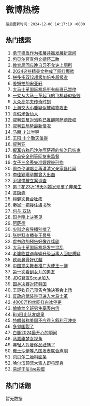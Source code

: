 # 微博热榜

`最后更新时间：2024-12-08 14:17:19 +0800`

## 热门搜索

1. [勇于担当作为拓展共赢发展新空间](https://m.weibo.cn/search?containerid=100103type%3D1%26t%3D10%26q%3D%23%E5%8B%87%E4%BA%8E%E6%8B%85%E5%BD%93%E4%BD%9C%E4%B8%BA%E6%8B%93%E5%B1%95%E5%85%B1%E8%B5%A2%E5%8F%91%E5%B1%95%E6%96%B0%E7%A9%BA%E9%97%B4%23&stream_entry_id=51&isnewpage=1&extparam=seat%3D1%26cate%3D10103%26filter_type%3Drealtimehot%26stream_entry_id%3D51%26c_type%3D51%26pos%3D0%26q%3D%2523%25E5%258B%2587%25E4%25BA%258E%25E6%258B%2585%25E5%25BD%2593%25E4%25BD%259C%25E4%25B8%25BA%25E6%258B%2593%25E5%25B1%2595%25E5%2585%25B1%25E8%25B5%25A2%25E5%258F%2591%25E5%25B1%2595%25E6%2596%25B0%25E7%25A9%25BA%25E9%2597%25B4%2523%26dgr%3D0%26display_time%3D1733638637%26pre_seqid%3D17336386377170221970552)
1. [包贝尔官宣包文婧怀二胎](https://m.weibo.cn/search?containerid=100103type%3D1%26t%3D10%26q%3D%23%E5%8C%85%E8%B4%9D%E5%B0%94%E5%AE%98%E5%AE%A3%E5%8C%85%E6%96%87%E5%A9%A7%E6%80%80%E4%BA%8C%E8%83%8E%23&stream_entry_id=31&isnewpage=1&extparam=seat%3D1%26filter_type%3Drealtimehot%26c_type%3D31%26flag%3D1%26realpos%3D1%26cate%3D5001%26lcate%3D5001%26pos%3D0%26stream_entry_id%3D31%26band_rank%3D1%26q%3D%2523%25E5%258C%2585%25E8%25B4%259D%25E5%25B0%2594%25E5%25AE%2598%25E5%25AE%25A3%25E5%258C%2585%25E6%2596%2587%25E5%25A9%25A7%25E6%2580%2580%25E4%25BA%258C%25E8%2583%258E%2523%26dgr%3D0%26display_time%3D1733638637%26pre_seqid%3D17336386377170221970552)
1. [教育局回应晚自习不允许上厕所](https://m.weibo.cn/search?containerid=100103type%3D1%26t%3D10%26q%3D%23%E6%95%99%E8%82%B2%E5%B1%80%E5%9B%9E%E5%BA%94%E6%99%9A%E8%87%AA%E4%B9%A0%E4%B8%8D%E5%85%81%E8%AE%B8%E4%B8%8A%E5%8E%95%E6%89%80%23&stream_entry_id=31&isnewpage=1&extparam=seat%3D1%26filter_type%3Drealtimehot%26c_type%3D31%26flag%3D2%26realpos%3D2%26cate%3D5001%26lcate%3D5001%26pos%3D1%26stream_entry_id%3D31%26band_rank%3D2%26q%3D%2523%25E6%2595%2599%25E8%2582%25B2%25E5%25B1%2580%25E5%259B%259E%25E5%25BA%2594%25E6%2599%259A%25E8%2587%25AA%25E4%25B9%25A0%25E4%25B8%258D%25E5%2585%2581%25E8%25AE%25B8%25E4%25B8%258A%25E5%258E%2595%25E6%2589%2580%2523%26dgr%3D0%26display_time%3D1733638637%26pre_seqid%3D17336386377170221970552)
1. [2024这些精美文物成了网红爆款](https://m.weibo.cn/search?containerid=100103type%3D1%26t%3D10%26q%3D%232024%E8%BF%99%E4%BA%9B%E7%B2%BE%E7%BE%8E%E6%96%87%E7%89%A9%E6%88%90%E4%BA%86%E7%BD%91%E7%BA%A2%E7%88%86%E6%AC%BE%23&stream_entry_id=31&isnewpage=1&extparam=seat%3D1%26filter_type%3Drealtimehot%26c_type%3D31%26flag%3D0%26realpos%3D3%26cate%3D5001%26lcate%3D5001%26pos%3D2%26stream_entry_id%3D31%26band_rank%3D3%26q%3D%25232024%25E8%25BF%2599%25E4%25BA%259B%25E7%25B2%25BE%25E7%25BE%258E%25E6%2596%2587%25E7%2589%25A9%25E6%2588%2590%25E4%25BA%2586%25E7%25BD%2591%25E7%25BA%25A2%25E7%2588%2586%25E6%25AC%25BE%2523%26dgr%3D0%26display_time%3D1733638637%26pre_seqid%3D17336386377170221970552)
1. [拼多多双12超级加倍补超级省](https://m.weibo.cn/search?containerid=100103type%3D1%26t%3D10%26q%3D%23%E6%8B%BC%E5%A4%9A%E5%A4%9A%E5%8F%8C12%E8%B6%85%E7%BA%A7%E5%8A%A0%E5%80%8D%E8%A1%A5%E8%B6%85%E7%BA%A7%E7%9C%81%23&stream_entry_id=31&isnewpage=1&extparam=seat%3D1%26adid%3D267468%26filter_type%3Drealtimehot%26c_type%3D31%26cate%3D5001%26topic_ad%3D1%26lcate%3D5001%26pos%3D3%26stream_entry_id%3D31%26band_rank%3D4%26is_ad_pos%3D1%26q%3D%2523%25E6%258B%25BC%25E5%25A4%259A%25E5%25A4%259A%25E5%258F%258C12%25E8%25B6%2585%25E7%25BA%25A7%25E5%258A%25A0%25E5%2580%258D%25E8%25A1%25A5%25E8%25B6%2585%25E7%25BA%25A7%25E7%259C%2581%2523%26dgr%3D0%26display_time%3D1733638637%26pre_seqid%3D17336386377170221970552)
1. [姜妍拍的宋亚轩](https://m.weibo.cn/search?containerid=100103type%3D1%26t%3D10%26q%3D%E5%A7%9C%E5%A6%8D%E6%8B%8D%E7%9A%84%E5%AE%8B%E4%BA%9A%E8%BD%A9&stream_entry_id=31&isnewpage=1&extparam=seat%3D1%26filter_type%3Drealtimehot%26c_type%3D31%26flag%3D1%26realpos%3D4%26cate%3D5001%26lcate%3D5001%26pos%3D4%26stream_entry_id%3D31%26band_rank%3D4%26q%3D%25E5%25A7%259C%25E5%25A6%258D%25E6%258B%258D%25E7%259A%2584%25E5%25AE%258B%25E4%25BA%259A%25E8%25BD%25A9%26dgr%3D0%26display_time%3D1733638637%26pre_seqid%3D17336386377170221970552)
1. [大马士革国际机场所有航班已暂停](https://m.weibo.cn/search?containerid=100103type%3D1%26t%3D10%26q%3D%23%E5%A4%A7%E9%A9%AC%E5%A3%AB%E9%9D%A9%E5%9B%BD%E9%99%85%E6%9C%BA%E5%9C%BA%E6%89%80%E6%9C%89%E8%88%AA%E7%8F%AD%E5%B7%B2%E6%9A%82%E5%81%9C%23&stream_entry_id=31&isnewpage=1&extparam=seat%3D1%26filter_type%3Drealtimehot%26c_type%3D31%26flag%3D0%26realpos%3D5%26cate%3D5001%26lcate%3D5001%26pos%3D5%26stream_entry_id%3D31%26band_rank%3D5%26q%3D%2523%25E5%25A4%25A7%25E9%25A9%25AC%25E5%25A3%25AB%25E9%259D%25A9%25E5%259B%25BD%25E9%2599%2585%25E6%259C%25BA%25E5%259C%25BA%25E6%2589%2580%25E6%259C%2589%25E8%2588%25AA%25E7%258F%25AD%25E5%25B7%25B2%25E6%259A%2582%25E5%2581%259C%2523%26dgr%3D0%26display_time%3D1733638637%26pre_seqid%3D17336386377170221970552)
1. [一架从大马士革起飞的飞机疑似坠毁](https://m.weibo.cn/search?containerid=100103type%3D1%26t%3D10%26q%3D%23%E4%B8%80%E6%9E%B6%E4%BB%8E%E5%A4%A7%E9%A9%AC%E5%A3%AB%E9%9D%A9%E8%B5%B7%E9%A3%9E%E7%9A%84%E9%A3%9E%E6%9C%BA%E7%96%91%E4%BC%BC%E5%9D%A0%E6%AF%81%23&stream_entry_id=31&isnewpage=1&extparam=seat%3D1%26filter_type%3Drealtimehot%26c_type%3D31%26flag%3D0%26realpos%3D6%26cate%3D5001%26lcate%3D5001%26pos%3D6%26stream_entry_id%3D31%26band_rank%3D6%26q%3D%2523%25E4%25B8%2580%25E6%259E%25B6%25E4%25BB%258E%25E5%25A4%25A7%25E9%25A9%25AC%25E5%25A3%25AB%25E9%259D%25A9%25E8%25B5%25B7%25E9%25A3%259E%25E7%259A%2584%25E9%25A3%259E%25E6%259C%25BA%25E7%2596%2591%25E4%25BC%25BC%25E5%259D%25A0%25E6%25AF%2581%2523%26dgr%3D0%26display_time%3D1733638637%26pre_seqid%3D17336386377170221970552)
1. [大众高尔夫传奇时刻](https://m.weibo.cn/search?containerid=100103type%3D1%26t%3D10%26q%3D%23%E5%A4%A7%E4%BC%97%E9%AB%98%E5%B0%94%E5%A4%AB%E4%BC%A0%E5%A5%87%E6%97%B6%E5%88%BB%23&stream_entry_id=31&isnewpage=1&extparam=seat%3D1%26adid%3D267410%26filter_type%3Drealtimehot%26c_type%3D31%26cate%3D5001%26topic_ad%3D1%26lcate%3D5001%26pos%3D7%26stream_entry_id%3D31%26band_rank%3D7%26is_ad_pos%3D1%26q%3D%2523%25E5%25A4%25A7%25E4%25BC%2597%25E9%25AB%2598%25E5%25B0%2594%25E5%25A4%25AB%25E4%25BC%25A0%25E5%25A5%2587%25E6%2597%25B6%25E5%2588%25BB%2523%26dgr%3D0%26display_time%3D1733638637%26pre_seqid%3D17336386377170221970552)
1. [上海交大小鹿疑似被动物攻击](https://m.weibo.cn/search?containerid=100103type%3D1%26t%3D10%26q%3D%23%E4%B8%8A%E6%B5%B7%E4%BA%A4%E5%A4%A7%E5%B0%8F%E9%B9%BF%E7%96%91%E4%BC%BC%E8%A2%AB%E5%8A%A8%E7%89%A9%E6%94%BB%E5%87%BB%23&stream_entry_id=31&isnewpage=1&extparam=seat%3D1%26filter_type%3Drealtimehot%26c_type%3D31%26flag%3D1%26realpos%3D7%26cate%3D5001%26lcate%3D5001%26pos%3D8%26stream_entry_id%3D31%26band_rank%3D7%26q%3D%2523%25E4%25B8%258A%25E6%25B5%25B7%25E4%25BA%25A4%25E5%25A4%25A7%25E5%25B0%258F%25E9%25B9%25BF%25E7%2596%2591%25E4%25BC%25BC%25E8%25A2%25AB%25E5%258A%25A8%25E7%2589%25A9%25E6%2594%25BB%25E5%2587%25BB%2523%26dgr%3D0%26display_time%3D1733638637%26pre_seqid%3D17336386377170221970552)
1. [真假米饭仙人](https://m.weibo.cn/search?containerid=100103type%3D1%26t%3D10%26q%3D%E7%9C%9F%E5%81%87%E7%B1%B3%E9%A5%AD%E4%BB%99%E4%BA%BA&stream_entry_id=31&isnewpage=1&extparam=seat%3D1%26filter_type%3Drealtimehot%26c_type%3D31%26flag%3D1%26realpos%3D8%26cate%3D5001%26lcate%3D5001%26pos%3D9%26stream_entry_id%3D31%26band_rank%3D8%26q%3D%25E7%259C%259F%25E5%2581%2587%25E7%25B1%25B3%25E9%25A5%25AD%25E4%25BB%2599%25E4%25BA%25BA%26dgr%3D0%26display_time%3D1733638637%26pre_seqid%3D17336386377170221970552)
1. [叙利亚反对派称已推翻阿萨德政权](https://m.weibo.cn/search?containerid=100103type%3D1%26t%3D10%26q%3D%23%E5%8F%99%E5%88%A9%E4%BA%9A%E5%8F%8D%E5%AF%B9%E6%B4%BE%E7%A7%B0%E5%B7%B2%E6%8E%A8%E7%BF%BB%E9%98%BF%E8%90%A8%E5%BE%B7%E6%94%BF%E6%9D%83%23&stream_entry_id=31&isnewpage=1&extparam=seat%3D1%26filter_type%3Drealtimehot%26c_type%3D31%26flag%3D1%26realpos%3D9%26cate%3D5001%26lcate%3D5001%26pos%3D10%26stream_entry_id%3D31%26band_rank%3D9%26q%3D%2523%25E5%258F%2599%25E5%2588%25A9%25E4%25BA%259A%25E5%258F%258D%25E5%25AF%25B9%25E6%25B4%25BE%25E7%25A7%25B0%25E5%25B7%25B2%25E6%258E%25A8%25E7%25BF%25BB%25E9%2598%25BF%25E8%2590%25A8%25E5%25BE%25B7%25E6%2594%25BF%25E6%259D%2583%2523%26dgr%3D0%26display_time%3D1733638637%26pre_seqid%3D17336386377170221970552)
1. [叙利亚局势最新情况](https://m.weibo.cn/search?containerid=100103type%3D1%26t%3D10%26q%3D%23%E5%8F%99%E5%88%A9%E4%BA%9A%E5%B1%80%E5%8A%BF%E6%9C%80%E6%96%B0%E6%83%85%E5%86%B5%23&stream_entry_id=31&isnewpage=1&extparam=seat%3D1%26filter_type%3Drealtimehot%26c_type%3D31%26flag%3D1%26realpos%3D10%26cate%3D5001%26lcate%3D5001%26pos%3D11%26stream_entry_id%3D31%26band_rank%3D10%26q%3D%2523%25E5%258F%2599%25E5%2588%25A9%25E4%25BA%259A%25E5%25B1%2580%25E5%258A%25BF%25E6%259C%2580%25E6%2596%25B0%25E6%2583%2585%25E5%2586%25B5%2523%26dgr%3D0%26display_time%3D1733638637%26pre_seqid%3D17336386377170221970552)
1. [马丽 才过半啊](https://m.weibo.cn/search?containerid=100103type%3D1%26t%3D10%26q%3D%E9%A9%AC%E4%B8%BD+%E6%89%8D%E8%BF%87%E5%8D%8A%E5%95%8A&stream_entry_id=31&isnewpage=1&extparam=seat%3D1%26filter_type%3Drealtimehot%26c_type%3D31%26flag%3D2%26realpos%3D11%26cate%3D5001%26lcate%3D5001%26pos%3D12%26stream_entry_id%3D31%26band_rank%3D11%26q%3D%25E9%25A9%25AC%25E4%25B8%25BD%2520%25E6%2589%258D%25E8%25BF%2587%25E5%258D%258A%25E5%2595%258A%26dgr%3D0%26display_time%3D1733638637%26pre_seqid%3D17336386377170221970552)
1. [王阳 十个勤天值得](https://m.weibo.cn/search?containerid=100103type%3D1%26t%3D10%26q%3D%E7%8E%8B%E9%98%B3+%E5%8D%81%E4%B8%AA%E5%8B%A4%E5%A4%A9%E5%80%BC%E5%BE%97&stream_entry_id=31&isnewpage=1&extparam=seat%3D1%26filter_type%3Drealtimehot%26c_type%3D31%26flag%3D1%26realpos%3D12%26cate%3D5001%26lcate%3D5001%26pos%3D13%26stream_entry_id%3D31%26band_rank%3D12%26q%3D%25E7%258E%258B%25E9%2598%25B3%2520%25E5%258D%2581%25E4%25B8%25AA%25E5%258B%25A4%25E5%25A4%25A9%25E5%2580%25BC%25E5%25BE%2597%26dgr%3D0%26display_time%3D1733638637%26pre_seqid%3D17336386377170221970552)
1. [叙利亚](https://m.weibo.cn/search?containerid=100103type%3D1%26t%3D10%26q%3D%E5%8F%99%E5%88%A9%E4%BA%9A&stream_entry_id=31&isnewpage=1&extparam=seat%3D1%26filter_type%3Drealtimehot%26c_type%3D31%26flag%3D0%26realpos%3D13%26cate%3D5001%26lcate%3D5001%26pos%3D14%26stream_entry_id%3D31%26band_rank%3D13%26q%3D%25E5%258F%2599%25E5%2588%25A9%25E4%25BA%259A%26dgr%3D0%26display_time%3D1733638637%26pre_seqid%3D17336386377170221970552)
1. [叙军方称巴沙尔阿萨德的统治已结束](https://m.weibo.cn/search?containerid=100103type%3D1%26t%3D10%26q%3D%23%E5%8F%99%E5%86%9B%E6%96%B9%E7%A7%B0%E5%B7%B4%E6%B2%99%E5%B0%94%E9%98%BF%E8%90%A8%E5%BE%B7%E7%9A%84%E7%BB%9F%E6%B2%BB%E5%B7%B2%E7%BB%93%E6%9D%9F%23&stream_entry_id=31&isnewpage=1&extparam=seat%3D1%26filter_type%3Drealtimehot%26c_type%3D31%26flag%3D1%26realpos%3D14%26cate%3D5001%26lcate%3D5001%26pos%3D15%26stream_entry_id%3D31%26band_rank%3D14%26q%3D%2523%25E5%258F%2599%25E5%2586%259B%25E6%2596%25B9%25E7%25A7%25B0%25E5%25B7%25B4%25E6%25B2%2599%25E5%25B0%2594%25E9%2598%25BF%25E8%2590%25A8%25E5%25BE%25B7%25E7%259A%2584%25E7%25BB%259F%25E6%25B2%25BB%25E5%25B7%25B2%25E7%25BB%2593%25E6%259D%259F%2523%26dgr%3D0%26display_time%3D1733638637%26pre_seqid%3D17336386377170221970552)
1. [食品安全别等网友来监督](https://m.weibo.cn/search?containerid=100103type%3D1%26t%3D10%26q%3D%23%E9%A3%9F%E5%93%81%E5%AE%89%E5%85%A8%E5%88%AB%E7%AD%89%E7%BD%91%E5%8F%8B%E6%9D%A5%E7%9B%91%E7%9D%A3%23&stream_entry_id=31&isnewpage=1&extparam=seat%3D1%26filter_type%3Drealtimehot%26c_type%3D31%26flag%3D1%26realpos%3D15%26cate%3D5001%26lcate%3D5001%26pos%3D16%26stream_entry_id%3D31%26band_rank%3D15%26q%3D%2523%25E9%25A3%259F%25E5%2593%2581%25E5%25AE%2589%25E5%2585%25A8%25E5%2588%25AB%25E7%25AD%2589%25E7%25BD%2591%25E5%258F%258B%25E6%259D%25A5%25E7%259B%2591%25E7%259D%25A3%2523%26dgr%3D0%26display_time%3D1733638637%26pre_seqid%3D17336386377170221970552)
1. [女子三金丢失准嫂嫂被刑拘](https://m.weibo.cn/search?containerid=100103type%3D1%26t%3D10%26q%3D%23%E5%A5%B3%E5%AD%90%E4%B8%89%E9%87%91%E4%B8%A2%E5%A4%B1%E5%87%86%E5%AB%82%E5%AB%82%E8%A2%AB%E5%88%91%E6%8B%98%23&stream_entry_id=31&isnewpage=1&extparam=seat%3D1%26filter_type%3Drealtimehot%26c_type%3D31%26flag%3D0%26realpos%3D16%26cate%3D5001%26lcate%3D5001%26pos%3D17%26stream_entry_id%3D31%26band_rank%3D16%26q%3D%2523%25E5%25A5%25B3%25E5%25AD%2590%25E4%25B8%2589%25E9%2587%2591%25E4%25B8%25A2%25E5%25A4%25B1%25E5%2587%2586%25E5%25AB%2582%25E5%25AB%2582%25E8%25A2%25AB%25E5%2588%2591%25E6%258B%2598%2523%26dgr%3D0%26display_time%3D1733638637%26pre_seqid%3D17336386377170221970552)
1. [周杰伦演唱会再澄清父亲家暴传闻](https://m.weibo.cn/search?containerid=100103type%3D1%26t%3D10%26q%3D%23%E5%91%A8%E6%9D%B0%E4%BC%A6%E6%BC%94%E5%94%B1%E4%BC%9A%E5%86%8D%E6%BE%84%E6%B8%85%E7%88%B6%E4%BA%B2%E5%AE%B6%E6%9A%B4%E4%BC%A0%E9%97%BB%23&stream_entry_id=31&isnewpage=1&extparam=seat%3D1%26filter_type%3Drealtimehot%26c_type%3D31%26flag%3D0%26realpos%3D17%26cate%3D5001%26lcate%3D5001%26pos%3D18%26stream_entry_id%3D31%26band_rank%3D17%26q%3D%2523%25E5%2591%25A8%25E6%259D%25B0%25E4%25BC%25A6%25E6%25BC%2594%25E5%2594%25B1%25E4%25BC%259A%25E5%2586%258D%25E6%25BE%2584%25E6%25B8%2585%25E7%2588%25B6%25E4%25BA%25B2%25E5%25AE%25B6%25E6%259A%25B4%25E4%25BC%25A0%25E9%2597%25BB%2523%26dgr%3D0%26display_time%3D1733638637%26pre_seqid%3D17336386377170221970552)
1. [李佳颖曝孕期曾大出血](https://m.weibo.cn/search?containerid=100103type%3D1%26t%3D10%26q%3D%23%E6%9D%8E%E4%BD%B3%E9%A2%96%E6%9B%9D%E5%AD%95%E6%9C%9F%E6%9B%BE%E5%A4%A7%E5%87%BA%E8%A1%80%23&stream_entry_id=31&isnewpage=1&extparam=seat%3D1%26filter_type%3Drealtimehot%26c_type%3D31%26flag%3D1%26realpos%3D18%26cate%3D5001%26lcate%3D5001%26pos%3D19%26stream_entry_id%3D31%26band_rank%3D18%26q%3D%2523%25E6%259D%258E%25E4%25BD%25B3%25E9%25A2%2596%25E6%259B%259D%25E5%25AD%2595%25E6%259C%259F%25E6%259B%25BE%25E5%25A4%25A7%25E5%2587%25BA%25E8%25A1%2580%2523%26dgr%3D0%26display_time%3D1733638637%26pre_seqid%3D17336386377170221970552)
1. [尹锡悦被立案调查](https://m.weibo.cn/search?containerid=100103type%3D1%26t%3D10%26q%3D%23%E5%B0%B9%E9%94%A1%E6%82%A6%E8%A2%AB%E7%AB%8B%E6%A1%88%E8%B0%83%E6%9F%A5%23&stream_entry_id=31&isnewpage=1&extparam=seat%3D1%26filter_type%3Drealtimehot%26c_type%3D31%26flag%3D1%26realpos%3D19%26cate%3D5001%26lcate%3D5001%26pos%3D20%26stream_entry_id%3D31%26band_rank%3D19%26q%3D%2523%25E5%25B0%25B9%25E9%2594%25A1%25E6%2582%25A6%25E8%25A2%25AB%25E7%25AB%258B%25E6%25A1%2588%25E8%25B0%2583%25E6%259F%25A5%2523%26dgr%3D0%26display_time%3D1733638637%26pre_seqid%3D17336386377170221970552)
1. [男子花23万18天闪婚发现孩子非亲生](https://m.weibo.cn/search?containerid=100103type%3D1%26t%3D10%26q%3D%23%E7%94%B7%E5%AD%90%E8%8A%B123%E4%B8%8718%E5%A4%A9%E9%97%AA%E5%A9%9A%E5%8F%91%E7%8E%B0%E5%AD%A9%E5%AD%90%E9%9D%9E%E4%BA%B2%E7%94%9F%23&stream_entry_id=31&isnewpage=1&extparam=seat%3D1%26filter_type%3Drealtimehot%26c_type%3D31%26flag%3D1%26realpos%3D20%26cate%3D5001%26lcate%3D5001%26pos%3D21%26stream_entry_id%3D31%26band_rank%3D20%26q%3D%2523%25E7%2594%25B7%25E5%25AD%2590%25E8%258A%25B123%25E4%25B8%258718%25E5%25A4%25A9%25E9%2597%25AA%25E5%25A9%259A%25E5%258F%2591%25E7%258E%25B0%25E5%25AD%25A9%25E5%25AD%2590%25E9%259D%259E%25E4%25BA%25B2%25E7%2594%259F%2523%26dgr%3D0%26display_time%3D1733638637%26pre_seqid%3D17336386377170221970552)
1. [灵隐寺](https://m.weibo.cn/search?containerid=100103type%3D1%26t%3D10%26q%3D%E7%81%B5%E9%9A%90%E5%AF%BA&stream_entry_id=31&isnewpage=1&extparam=seat%3D1%26filter_type%3Drealtimehot%26c_type%3D31%26flag%3D1%26realpos%3D21%26cate%3D5001%26lcate%3D5001%26pos%3D22%26stream_entry_id%3D31%26band_rank%3D21%26q%3D%25E7%2581%25B5%25E9%259A%2590%25E5%25AF%25BA%26dgr%3D0%26display_time%3D1733638637%26pre_seqid%3D17336386377170221970552)
1. [檀健次舞台吐痰](https://m.weibo.cn/search?containerid=100103type%3D1%26t%3D10%26q%3D%E6%AA%80%E5%81%A5%E6%AC%A1%E8%88%9E%E5%8F%B0%E5%90%90%E7%97%B0&stream_entry_id=31&isnewpage=1&extparam=seat%3D1%26filter_type%3Drealtimehot%26c_type%3D31%26flag%3D0%26realpos%3D22%26cate%3D5001%26lcate%3D5001%26pos%3D23%26stream_entry_id%3D31%26band_rank%3D22%26q%3D%25E6%25AA%2580%25E5%2581%25A5%25E6%25AC%25A1%25E8%2588%259E%25E5%258F%25B0%25E5%2590%2590%25E7%2597%25B0%26dgr%3D0%26display_time%3D1733638637%26pre_seqid%3D17336386377170221970552)
1. [秦岚一把搂住虞书欣](https://m.weibo.cn/search?containerid=100103type%3D1%26t%3D10%26q%3D%23%E7%A7%A6%E5%B2%9A%E4%B8%80%E6%8A%8A%E6%90%82%E4%BD%8F%E8%99%9E%E4%B9%A6%E6%AC%A3%23&stream_entry_id=31&isnewpage=1&extparam=seat%3D1%26filter_type%3Drealtimehot%26c_type%3D31%26flag%3D2%26realpos%3D23%26cate%3D5001%26lcate%3D5001%26pos%3D24%26stream_entry_id%3D31%26band_rank%3D23%26q%3D%2523%25E7%25A7%25A6%25E5%25B2%259A%25E4%25B8%2580%25E6%258A%258A%25E6%2590%2582%25E4%25BD%258F%25E8%2599%259E%25E4%25B9%25A6%25E6%25AC%25A3%2523%26dgr%3D0%26display_time%3D1733638637%26pre_seqid%3D17336386377170221970552)
1. [何与 双轨](https://m.weibo.cn/search?containerid=100103type%3D1%26t%3D10%26q%3D%E4%BD%95%E4%B8%8E+%E5%8F%8C%E8%BD%A8&stream_entry_id=31&isnewpage=1&extparam=seat%3D1%26filter_type%3Drealtimehot%26c_type%3D31%26flag%3D0%26realpos%3D24%26cate%3D5001%26lcate%3D5001%26pos%3D25%26stream_entry_id%3D31%26band_rank%3D24%26q%3D%25E4%25BD%2595%25E4%25B8%258E%2520%25E5%258F%258C%25E8%25BD%25A8%26dgr%3D0%26display_time%3D1733638637%26pre_seqid%3D17336386377170221970552)
1. [国乒晚上决赛见](https://m.weibo.cn/search?containerid=100103type%3D1%26t%3D10%26q%3D%23%E5%9B%BD%E4%B9%92%E6%99%9A%E4%B8%8A%E5%86%B3%E8%B5%9B%E8%A7%81%23&stream_entry_id=31&isnewpage=1&extparam=seat%3D1%26filter_type%3Drealtimehot%26c_type%3D31%26flag%3D0%26realpos%3D25%26cate%3D5001%26lcate%3D5001%26pos%3D26%26stream_entry_id%3D31%26band_rank%3D25%26q%3D%2523%25E5%259B%25BD%25E4%25B9%2592%25E6%2599%259A%25E4%25B8%258A%25E5%2586%25B3%25E8%25B5%259B%25E8%25A7%2581%2523%26dgr%3D0%26display_time%3D1733638637%26pre_seqid%3D17336386377170221970552)
1. [阿萨德](https://m.weibo.cn/search?containerid=100103type%3D1%26t%3D10%26q%3D%E9%98%BF%E8%90%A8%E5%BE%B7&stream_entry_id=31&isnewpage=1&extparam=seat%3D1%26filter_type%3Drealtimehot%26c_type%3D31%26flag%3D0%26realpos%3D26%26cate%3D5001%26lcate%3D5001%26pos%3D27%26stream_entry_id%3D31%26band_rank%3D26%26q%3D%25E9%2598%25BF%25E8%2590%25A8%25E5%25BE%25B7%26dgr%3D0%26display_time%3D1733638637%26pre_seqid%3D17336386377170221970552)
1. [尖叫之夜导播别嗑了](https://m.weibo.cn/search?containerid=100103type%3D1%26t%3D10%26q%3D%E5%B0%96%E5%8F%AB%E4%B9%8B%E5%A4%9C%E5%AF%BC%E6%92%AD%E5%88%AB%E5%97%91%E4%BA%86&stream_entry_id=31&isnewpage=1&extparam=seat%3D1%26filter_type%3Drealtimehot%26c_type%3D31%26flag%3D0%26realpos%3D27%26cate%3D5001%26lcate%3D5001%26pos%3D28%26stream_entry_id%3D31%26band_rank%3D27%26q%3D%25E5%25B0%2596%25E5%258F%25AB%25E4%25B9%258B%25E5%25A4%259C%25E5%25AF%25BC%25E6%2592%25AD%25E5%2588%25AB%25E5%2597%2591%25E4%25BA%2586%26dgr%3D0%26display_time%3D1733638637%26pre_seqid%3D17336386377170221970552)
1. [张继科直播夸王曼昱](https://m.weibo.cn/search?containerid=100103type%3D1%26t%3D10%26q%3D%23%E5%BC%A0%E7%BB%A7%E7%A7%91%E7%9B%B4%E6%92%AD%E5%A4%B8%E7%8E%8B%E6%9B%BC%E6%98%B1%23&stream_entry_id=31&isnewpage=1&extparam=seat%3D1%26filter_type%3Drealtimehot%26c_type%3D31%26flag%3D0%26realpos%3D28%26cate%3D5001%26lcate%3D5001%26pos%3D29%26stream_entry_id%3D31%26band_rank%3D28%26q%3D%2523%25E5%25BC%25A0%25E7%25BB%25A7%25E7%25A7%2591%25E7%259B%25B4%25E6%2592%25AD%25E5%25A4%25B8%25E7%258E%258B%25E6%259B%25BC%25E6%2598%25B1%2523%26dgr%3D0%26display_time%3D1733638637%26pre_seqid%3D17336386377170221970552)
1. [虞书欣的预告好像连续剧](https://m.weibo.cn/search?containerid=100103type%3D1%26t%3D10%26q%3D%E8%99%9E%E4%B9%A6%E6%AC%A3%E7%9A%84%E9%A2%84%E5%91%8A%E5%A5%BD%E5%83%8F%E8%BF%9E%E7%BB%AD%E5%89%A7&stream_entry_id=31&isnewpage=1&extparam=seat%3D1%26filter_type%3Drealtimehot%26c_type%3D31%26flag%3D1%26realpos%3D29%26cate%3D5001%26lcate%3D5001%26pos%3D30%26stream_entry_id%3D31%26band_rank%3D29%26q%3D%25E8%2599%259E%25E4%25B9%25A6%25E6%25AC%25A3%25E7%259A%2584%25E9%25A2%2584%25E5%2591%258A%25E5%25A5%25BD%25E5%2583%258F%25E8%25BF%259E%25E7%25BB%25AD%25E5%2589%25A7%26dgr%3D0%26display_time%3D1733638637%26pre_seqid%3D17336386377170221970552)
1. [大马士革国际机场发生混乱](https://m.weibo.cn/search?containerid=100103type%3D1%26t%3D10%26q%3D%23%E5%A4%A7%E9%A9%AC%E5%A3%AB%E9%9D%A9%E5%9B%BD%E9%99%85%E6%9C%BA%E5%9C%BA%E5%8F%91%E7%94%9F%E6%B7%B7%E4%B9%B1%23&stream_entry_id=31&isnewpage=1&extparam=seat%3D1%26filter_type%3Drealtimehot%26c_type%3D31%26flag%3D0%26realpos%3D30%26cate%3D5001%26lcate%3D5001%26pos%3D31%26stream_entry_id%3D31%26band_rank%3D30%26q%3D%2523%25E5%25A4%25A7%25E9%25A9%25AC%25E5%25A3%25AB%25E9%259D%25A9%25E5%259B%25BD%25E9%2599%2585%25E6%259C%25BA%25E5%259C%25BA%25E5%258F%2591%25E7%2594%259F%25E6%25B7%25B7%25E4%25B9%25B1%2523%26dgr%3D0%26display_time%3D1733638637%26pre_seqid%3D17336386377170221970552)
1. [老婆临盆遇车辆升级当事人回应质疑](https://m.weibo.cn/search?containerid=100103type%3D1%26t%3D10%26q%3D%23%E8%80%81%E5%A9%86%E4%B8%B4%E7%9B%86%E9%81%87%E8%BD%A6%E8%BE%86%E5%8D%87%E7%BA%A7%E5%BD%93%E4%BA%8B%E4%BA%BA%E5%9B%9E%E5%BA%94%E8%B4%A8%E7%96%91%23&stream_entry_id=31&isnewpage=1&extparam=seat%3D1%26filter_type%3Drealtimehot%26c_type%3D31%26flag%3D0%26realpos%3D31%26cate%3D5001%26lcate%3D5001%26pos%3D32%26stream_entry_id%3D31%26band_rank%3D31%26q%3D%2523%25E8%2580%2581%25E5%25A9%2586%25E4%25B8%25B4%25E7%259B%2586%25E9%2581%2587%25E8%25BD%25A6%25E8%25BE%2586%25E5%258D%2587%25E7%25BA%25A7%25E5%25BD%2593%25E4%25BA%258B%25E4%25BA%25BA%25E5%259B%259E%25E5%25BA%2594%25E8%25B4%25A8%25E7%2596%2591%2523%26dgr%3D0%26display_time%3D1733638637%26pre_seqid%3D17336386377170221970552)
1. [欧豪鼻骨好优越](https://m.weibo.cn/search?containerid=100103type%3D1%26t%3D10%26q%3D%E6%AC%A7%E8%B1%AA%E9%BC%BB%E9%AA%A8%E5%A5%BD%E4%BC%98%E8%B6%8A&stream_entry_id=31&isnewpage=1&extparam=seat%3D1%26filter_type%3Drealtimehot%26c_type%3D31%26flag%3D1%26realpos%3D32%26cate%3D5001%26lcate%3D5001%26pos%3D33%26stream_entry_id%3D31%26band_rank%3D32%26q%3D%25E6%25AC%25A7%25E8%25B1%25AA%25E9%25BC%25BB%25E9%25AA%25A8%25E5%25A5%25BD%25E4%25BC%2598%25E8%25B6%258A%26dgr%3D0%26display_time%3D1733638637%26pre_seqid%3D17336386377170221970552)
1. [中国顶尖舞者推广大使王一博](https://m.weibo.cn/search?containerid=100103type%3D1%26t%3D10%26q%3D%23%E4%B8%AD%E5%9B%BD%E9%A1%B6%E5%B0%96%E8%88%9E%E8%80%85%E6%8E%A8%E5%B9%BF%E5%A4%A7%E4%BD%BF%E7%8E%8B%E4%B8%80%E5%8D%9A%23&stream_entry_id=31&isnewpage=1&extparam=seat%3D1%26filter_type%3Drealtimehot%26c_type%3D31%26flag%3D1%26realpos%3D33%26cate%3D5001%26lcate%3D5001%26pos%3D34%26stream_entry_id%3D31%26band_rank%3D33%26q%3D%2523%25E4%25B8%25AD%25E5%259B%25BD%25E9%25A1%25B6%25E5%25B0%2596%25E8%2588%259E%25E8%2580%2585%25E6%258E%25A8%25E5%25B9%25BF%25E5%25A4%25A7%25E4%25BD%25BF%25E7%258E%258B%25E4%25B8%2580%25E5%258D%259A%2523%26dgr%3D0%26display_time%3D1733638637%26pre_seqid%3D17336386377170221970552)
1. [第一次看到女儿的男友](https://m.weibo.cn/search?containerid=100103type%3D1%26t%3D10%26q%3D%E7%AC%AC%E4%B8%80%E6%AC%A1%E7%9C%8B%E5%88%B0%E5%A5%B3%E5%84%BF%E7%9A%84%E7%94%B7%E5%8F%8B&stream_entry_id=31&isnewpage=1&extparam=seat%3D1%26filter_type%3Drealtimehot%26c_type%3D31%26flag%3D0%26realpos%3D34%26cate%3D5001%26lcate%3D5001%26pos%3D35%26stream_entry_id%3D31%26band_rank%3D34%26q%3D%25E7%25AC%25AC%25E4%25B8%2580%25E6%25AC%25A1%25E7%259C%258B%25E5%2588%25B0%25E5%25A5%25B3%25E5%2584%25BF%25E7%259A%2584%25E7%2594%25B7%25E5%258F%258B%26dgr%3D0%26display_time%3D1733638637%26pre_seqid%3D17336386377170221970552)
1. [JDG官宣Scout加入](https://m.weibo.cn/search?containerid=100103type%3D1%26t%3D10%26q%3D%23JDG%E5%AE%98%E5%AE%A3Scout%E5%8A%A0%E5%85%A5%23&stream_entry_id=31&isnewpage=1&extparam=seat%3D1%26filter_type%3Drealtimehot%26c_type%3D31%26flag%3D1%26realpos%3D35%26cate%3D5001%26lcate%3D5001%26pos%3D36%26stream_entry_id%3D31%26band_rank%3D35%26q%3D%2523JDG%25E5%25AE%2598%25E5%25AE%25A3Scout%25E5%258A%25A0%25E5%2585%25A5%2523%26dgr%3D0%26display_time%3D1733638637%26pre_seqid%3D17336386377170221970552)
1. [国乒决赛对阵韩国](https://m.weibo.cn/search?containerid=100103type%3D1%26t%3D10%26q%3D%23%E5%9B%BD%E4%B9%92%E5%86%B3%E8%B5%9B%E5%AF%B9%E9%98%B5%E9%9F%A9%E5%9B%BD%23&stream_entry_id=31&isnewpage=1&extparam=seat%3D1%26filter_type%3Drealtimehot%26c_type%3D31%26flag%3D1%26realpos%3D36%26cate%3D5001%26lcate%3D5001%26pos%3D37%26stream_entry_id%3D31%26band_rank%3D36%26q%3D%2523%25E5%259B%25BD%25E4%25B9%2592%25E5%2586%25B3%25E8%25B5%259B%25E5%25AF%25B9%25E9%2598%25B5%25E9%259F%25A9%25E5%259B%25BD%2523%26dgr%3D0%26display_time%3D1733638637%26pre_seqid%3D17336386377170221970552)
1. [王楚钦自己预告今晚决赛会上场](https://m.weibo.cn/search?containerid=100103type%3D1%26t%3D10%26q%3D%23%E7%8E%8B%E6%A5%9A%E9%92%A6%E8%87%AA%E5%B7%B1%E9%A2%84%E5%91%8A%E4%BB%8A%E6%99%9A%E5%86%B3%E8%B5%9B%E4%BC%9A%E4%B8%8A%E5%9C%BA%23&stream_entry_id=31&isnewpage=1&extparam=seat%3D1%26filter_type%3Drealtimehot%26c_type%3D31%26flag%3D1%26realpos%3D37%26cate%3D5001%26lcate%3D5001%26pos%3D38%26stream_entry_id%3D31%26band_rank%3D37%26q%3D%2523%25E7%258E%258B%25E6%25A5%259A%25E9%2592%25A6%25E8%2587%25AA%25E5%25B7%25B1%25E9%25A2%2584%25E5%2591%258A%25E4%25BB%258A%25E6%2599%259A%25E5%2586%25B3%25E8%25B5%259B%25E4%25BC%259A%25E4%25B8%258A%25E5%259C%25BA%2523%26dgr%3D0%26display_time%3D1733638637%26pre_seqid%3D17336386377170221970552)
1. [反政府武装称已进入大马士革](https://m.weibo.cn/search?containerid=100103type%3D1%26t%3D10%26q%3D%23%E5%8F%8D%E6%94%BF%E5%BA%9C%E6%AD%A6%E8%A3%85%E7%A7%B0%E5%B7%B2%E8%BF%9B%E5%85%A5%E5%A4%A7%E9%A9%AC%E5%A3%AB%E9%9D%A9%23&stream_entry_id=31&isnewpage=1&extparam=seat%3D1%26filter_type%3Drealtimehot%26c_type%3D31%26flag%3D1%26realpos%3D38%26cate%3D5001%26lcate%3D5001%26pos%3D39%26stream_entry_id%3D31%26band_rank%3D38%26q%3D%2523%25E5%258F%258D%25E6%2594%25BF%25E5%25BA%259C%25E6%25AD%25A6%25E8%25A3%2585%25E7%25A7%25B0%25E5%25B7%25B2%25E8%25BF%259B%25E5%2585%25A5%25E5%25A4%25A7%25E9%25A9%25AC%25E5%25A3%25AB%25E9%259D%25A9%2523%26dgr%3D0%26display_time%3D1733638637%26pre_seqid%3D17336386377170221970552)
1. [4000万粉丝网红白冰停更](https://m.weibo.cn/search?containerid=100103type%3D1%26t%3D10%26q%3D%234000%E4%B8%87%E7%B2%89%E4%B8%9D%E7%BD%91%E7%BA%A2%E7%99%BD%E5%86%B0%E5%81%9C%E6%9B%B4%23&stream_entry_id=31&isnewpage=1&extparam=seat%3D1%26filter_type%3Drealtimehot%26c_type%3D31%26flag%3D0%26realpos%3D39%26cate%3D5001%26lcate%3D5001%26pos%3D40%26stream_entry_id%3D31%26band_rank%3D39%26q%3D%25234000%25E4%25B8%2587%25E7%25B2%2589%25E4%25B8%259D%25E7%25BD%2591%25E7%25BA%25A2%25E7%2599%25BD%25E5%2586%25B0%25E5%2581%259C%25E6%259B%25B4%2523%26dgr%3D0%26display_time%3D1733638637%26pre_seqid%3D17336386377170221970552)
1. [偷偷给全班男生塞表白信](https://m.weibo.cn/search?containerid=100103type%3D1%26t%3D10%26q%3D%E5%81%B7%E5%81%B7%E7%BB%99%E5%85%A8%E7%8F%AD%E7%94%B7%E7%94%9F%E5%A1%9E%E8%A1%A8%E7%99%BD%E4%BF%A1&stream_entry_id=31&isnewpage=1&extparam=seat%3D1%26filter_type%3Drealtimehot%26c_type%3D31%26flag%3D0%26realpos%3D40%26cate%3D5001%26lcate%3D5001%26pos%3D41%26stream_entry_id%3D31%26band_rank%3D40%26q%3D%25E5%2581%25B7%25E5%2581%25B7%25E7%25BB%2599%25E5%2585%25A8%25E7%258F%25AD%25E7%2594%25B7%25E7%2594%259F%25E5%25A1%259E%25E8%25A1%25A8%25E7%2599%25BD%25E4%25BF%25A1%26dgr%3D0%26display_time%3D1733638637%26pre_seqid%3D17336386377170221970552)
1. [Bin阻止队友虐泉](https://m.weibo.cn/search?containerid=100103type%3D1%26t%3D10%26q%3D%23Bin%E9%98%BB%E6%AD%A2%E9%98%9F%E5%8F%8B%E8%99%90%E6%B3%89%23&stream_entry_id=31&isnewpage=1&extparam=seat%3D1%26filter_type%3Drealtimehot%26c_type%3D31%26flag%3D1%26realpos%3D41%26cate%3D5001%26lcate%3D5001%26pos%3D42%26stream_entry_id%3D31%26band_rank%3D41%26q%3D%2523Bin%25E9%2598%25BB%25E6%25AD%25A2%25E9%2598%259F%25E5%258F%258B%25E8%2599%2590%25E6%25B3%2589%2523%26dgr%3D0%26display_time%3D1733638637%26pre_seqid%3D17336386377170221970552)
1. [特朗普称美国不应卷入叙利亚冲突](https://m.weibo.cn/search?containerid=100103type%3D1%26t%3D10%26q%3D%23%E7%89%B9%E6%9C%97%E6%99%AE%E7%A7%B0%E7%BE%8E%E5%9B%BD%E4%B8%8D%E5%BA%94%E5%8D%B7%E5%85%A5%E5%8F%99%E5%88%A9%E4%BA%9A%E5%86%B2%E7%AA%81%23&stream_entry_id=31&isnewpage=1&extparam=seat%3D1%26filter_type%3Drealtimehot%26c_type%3D31%26flag%3D0%26realpos%3D42%26cate%3D5001%26lcate%3D5001%26pos%3D43%26stream_entry_id%3D31%26band_rank%3D42%26q%3D%2523%25E7%2589%25B9%25E6%259C%2597%25E6%2599%25AE%25E7%25A7%25B0%25E7%25BE%258E%25E5%259B%25BD%25E4%25B8%258D%25E5%25BA%2594%25E5%258D%25B7%25E5%2585%25A5%25E5%258F%2599%25E5%2588%25A9%25E4%25BA%259A%25E5%2586%25B2%25E7%25AA%2581%2523%26dgr%3D0%26display_time%3D1733638637%26pre_seqid%3D17336386377170221970552)
1. [多邻国裂了](https://m.weibo.cn/search?containerid=100103type%3D1%26t%3D10%26q%3D%E5%A4%9A%E9%82%BB%E5%9B%BD%E8%A3%82%E4%BA%86&stream_entry_id=31&isnewpage=1&extparam=seat%3D1%26filter_type%3Drealtimehot%26c_type%3D31%26flag%3D1%26realpos%3D43%26cate%3D5001%26lcate%3D5001%26pos%3D44%26stream_entry_id%3D31%26band_rank%3D43%26q%3D%25E5%25A4%259A%25E9%2582%25BB%25E5%259B%25BD%25E8%25A3%2582%25E4%25BA%2586%26dgr%3D0%26display_time%3D1733638637%26pre_seqid%3D17336386377170221970552)
1. [白鹿2024最开心的瞬间](https://m.weibo.cn/search?containerid=100103type%3D1%26t%3D10%26q%3D%23%E7%99%BD%E9%B9%BF2024%E6%9C%80%E5%BC%80%E5%BF%83%E7%9A%84%E7%9E%AC%E9%97%B4%23&stream_entry_id=31&isnewpage=1&extparam=seat%3D1%26filter_type%3Drealtimehot%26c_type%3D31%26flag%3D1%26realpos%3D44%26cate%3D5001%26lcate%3D5001%26pos%3D45%26stream_entry_id%3D31%26band_rank%3D44%26q%3D%2523%25E7%2599%25BD%25E9%25B9%25BF2024%25E6%259C%2580%25E5%25BC%2580%25E5%25BF%2583%25E7%259A%2584%25E7%259E%25AC%25E9%2597%25B4%2523%26dgr%3D0%26display_time%3D1733638637%26pre_seqid%3D17336386377170221970552)
1. [马嘉祺梦女视角](https://m.weibo.cn/search?containerid=100103type%3D1%26t%3D10%26q%3D%23%E9%A9%AC%E5%98%89%E7%A5%BA%E6%A2%A6%E5%A5%B3%E8%A7%86%E8%A7%92%23&stream_entry_id=31&isnewpage=1&extparam=seat%3D1%26filter_type%3Drealtimehot%26c_type%3D31%26flag%3D1%26realpos%3D45%26cate%3D5001%26lcate%3D5001%26pos%3D46%26stream_entry_id%3D31%26band_rank%3D45%26q%3D%2523%25E9%25A9%25AC%25E5%2598%2589%25E7%25A5%25BA%25E6%25A2%25A6%25E5%25A5%25B3%25E8%25A7%2586%25E8%25A7%2592%2523%26dgr%3D0%26display_time%3D1733638637%26pre_seqid%3D17336386377170221970552)
1. [年轻人对奢侈品祛魅了](https://m.weibo.cn/search?containerid=100103type%3D1%26t%3D10%26q%3D%23%E5%B9%B4%E8%BD%BB%E4%BA%BA%E5%AF%B9%E5%A5%A2%E4%BE%88%E5%93%81%E7%A5%9B%E9%AD%85%E4%BA%86%23&stream_entry_id=31&isnewpage=1&extparam=seat%3D1%26filter_type%3Drealtimehot%26c_type%3D31%26flag%3D1%26realpos%3D46%26cate%3D5001%26lcate%3D5001%26pos%3D47%26stream_entry_id%3D31%26band_rank%3D46%26q%3D%2523%25E5%25B9%25B4%25E8%25BD%25BB%25E4%25BA%25BA%25E5%25AF%25B9%25E5%25A5%25A2%25E4%25BE%2588%25E5%2593%2581%25E7%25A5%259B%25E9%25AD%2585%25E4%25BA%2586%2523%26dgr%3D0%26display_time%3D1733638637%26pre_seqid%3D17336386377170221970552)
1. [俄土沙伊等八国发表联合声明](https://m.weibo.cn/search?containerid=100103type%3D1%26t%3D10%26q%3D%23%E4%BF%84%E5%9C%9F%E6%B2%99%E4%BC%8A%E7%AD%89%E5%85%AB%E5%9B%BD%E5%8F%91%E8%A1%A8%E8%81%94%E5%90%88%E5%A3%B0%E6%98%8E%23&stream_entry_id=31&isnewpage=1&extparam=seat%3D1%26filter_type%3Drealtimehot%26c_type%3D31%26flag%3D0%26realpos%3D47%26cate%3D5001%26lcate%3D5001%26pos%3D48%26stream_entry_id%3D31%26band_rank%3D47%26q%3D%2523%25E4%25BF%2584%25E5%259C%259F%25E6%25B2%2599%25E4%25BC%258A%25E7%25AD%2589%25E5%2585%25AB%25E5%259B%25BD%25E5%258F%2591%25E8%25A1%25A8%25E8%2581%2594%25E5%2590%2588%25E5%25A3%25B0%25E6%2598%258E%2523%26dgr%3D0%26display_time%3D1733638637%26pre_seqid%3D17336386377170221970552)
1. [包贝尔二胎叫面条](https://m.weibo.cn/search?containerid=100103type%3D1%26t%3D10%26q%3D%23%E5%8C%85%E8%B4%9D%E5%B0%94%E4%BA%8C%E8%83%8E%E5%8F%AB%E9%9D%A2%E6%9D%A1%23&stream_entry_id=31&isnewpage=1&extparam=seat%3D1%26filter_type%3Drealtimehot%26c_type%3D31%26flag%3D0%26realpos%3D48%26cate%3D5001%26lcate%3D5001%26pos%3D49%26stream_entry_id%3D31%26band_rank%3D48%26q%3D%2523%25E5%258C%2585%25E8%25B4%259D%25E5%25B0%2594%25E4%25BA%258C%25E8%2583%258E%25E5%258F%25AB%25E9%259D%25A2%25E6%259D%25A1%2523%26dgr%3D0%26display_time%3D1733638637%26pre_seqid%3D17336386377170221970552)
1. [哈尔滨顶流大雪人即将现身](https://m.weibo.cn/search?containerid=100103type%3D1%26t%3D10%26q%3D%23%E5%93%88%E5%B0%94%E6%BB%A8%E9%A1%B6%E6%B5%81%E5%A4%A7%E9%9B%AA%E4%BA%BA%E5%8D%B3%E5%B0%86%E7%8E%B0%E8%BA%AB%23&stream_entry_id=31&isnewpage=1&extparam=seat%3D1%26filter_type%3Drealtimehot%26c_type%3D31%26flag%3D1%26realpos%3D49%26cate%3D5001%26lcate%3D5001%26pos%3D50%26stream_entry_id%3D31%26band_rank%3D49%26q%3D%2523%25E5%2593%2588%25E5%25B0%2594%25E6%25BB%25A8%25E9%25A1%25B6%25E6%25B5%2581%25E5%25A4%25A7%25E9%259B%25AA%25E4%25BA%25BA%25E5%258D%25B3%25E5%25B0%2586%25E7%258E%25B0%25E8%25BA%25AB%2523%26dgr%3D0%26display_time%3D1733638637%26pre_seqid%3D17336386377170221970552)
1. [易烊千玺live彩蛋](https://m.weibo.cn/search?containerid=100103type%3D1%26t%3D10%26q%3D%23%E6%98%93%E7%83%8A%E5%8D%83%E7%8E%BAlive%E5%BD%A9%E8%9B%8B%23&stream_entry_id=31&isnewpage=1&extparam=seat%3D1%26filter_type%3Drealtimehot%26c_type%3D31%26flag%3D1%26realpos%3D50%26cate%3D5001%26lcate%3D5001%26pos%3D51%26stream_entry_id%3D31%26band_rank%3D50%26q%3D%2523%25E6%2598%2593%25E7%2583%258A%25E5%258D%2583%25E7%258E%25BAlive%25E5%25BD%25A9%25E8%259B%258B%2523%26dgr%3D0%26display_time%3D1733638637%26pre_seqid%3D17336386377170221970552)

## 热门话题

暂无数据
